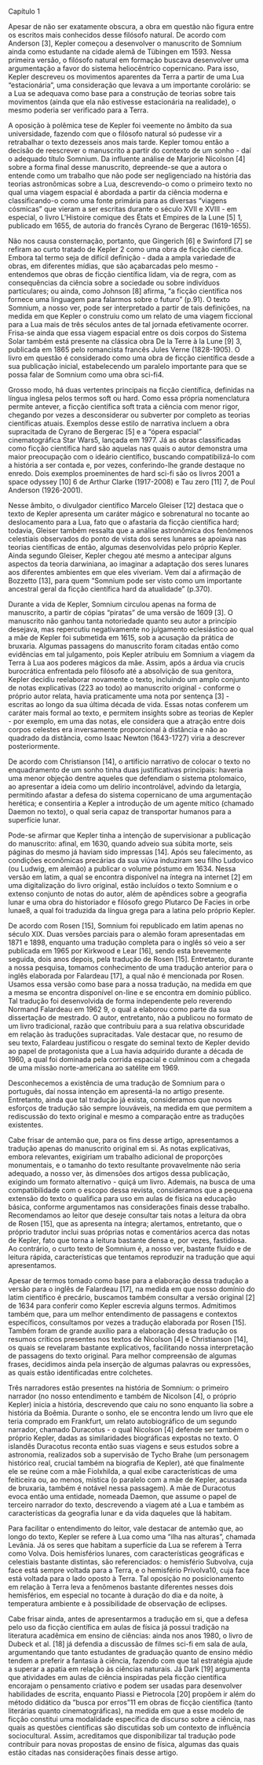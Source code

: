 Capítulo 1

Apesar de não ser exatamente obscura, a obra em questão não figura entre os escritos mais conhecidos desse filósofo natural. De acordo com Anderson [3], Kepler começou a desenvolver o manuscrito de Somnium ainda como estudante na cidade alemã de Tübingen em 1593. Nessa primeira versão, o filósofo natural em formação buscava desenvolver uma argumentação a favor do sistema heliocêntrico copernicano. Para isso, Kepler descreveu os movimentos aparentes da Terra a partir de uma Lua “estacionária”, uma consideração que levava a um importante corolário: se a Lua se adequava como base para a construção de teorias sobre tais movimentos (ainda que ela não estivesse estacionária na realidade), o mesmo poderia ser verificado para a Terra.

A oposição à polêmica tese de Kepler foi veemente no âmbito da sua universidade, fazendo com que o filósofo natural só pudesse vir a retrabalhar o texto dezesseis anos mais tarde. Kepler tomou então a decisão de reescrever o manuscrito a partir do contexto de um sonho - daí o adequado título Somnium. Da influente análise de Marjorie Nicolson [4] sobre a forma final desse manuscrito, depreende-se que a autora o entende como um trabalho que não pode ser negligenciado na história das teorias astronômicas sobre a Lua, descrevendo-o como o primeiro texto no qual uma viagem espacial é abordada a partir da ciência moderna e classificando-o como uma fonte primária para as diversas “viagens cósmicas” que vieram a ser escritas durante o século XVII e XVIII - em especial, o livro L'Histoire comique des États et Empires de la Lune [5] 1, publicado em 1655, de autoria do francês Cyrano de Bergerac (1619-1655).

Não nos causa consternação, portanto, que Gingerich [6] e Swinford [7] se refiram ao curto tratado de Kepler 2 como uma obra de ficção científica. Embora tal termo seja de difícil definição - dada a ampla variedade de obras, em diferentes mídias, que são açabarcadas pelo mesmo - entendemos que obras de ficção científica lidam, via de regra, com as consequências da ciência sobre a sociedade ou sobre indivíduos particulares; ou ainda, como Johnson [8] afirma, “a ficção científica nos fornece uma linguagem para falarmos sobre o futuro” (p.91). O texto Somnium, a nosso ver, pode ser interpretado a partir de tais definições, na medida em que Kepler o construiu como um relato de uma viagem ficcional para a Lua mais de três séculos antes de tal jornada efetivamente ocorrer. Frisa-se ainda que essa viagem espacial entre os dois corpos do Sistema Solar também está presente na clássica obra De la Terre à la Lune [9] 3, publicada em 1865 pelo romancista francês Jules Verne (1828-1905). O livro em questão é considerado como uma obra de ficção científica desde a sua publicação inicial, estabelecendo um paralelo importante para que se possa falar de Somnium como uma obra sci-fi4.

Grosso modo, há duas vertentes principais na ficção científica, definidas na língua inglesa pelos termos soft ou hard. Como essa própria nomenclatura permite antever, a ficção científica soft trata a ciência com menor rigor, chegando por vezes a desconsiderar ou subverter por completo as teorias científicas atuais. Exemplos desse estilo de narrativa incluem a obra supracitada de Cyrano de Bergerac [5] e a “ópera espacial” cinematográfica Star Wars5, lançada em 1977. Já as obras classificadas como ficção científica hard são aquelas nas quais o autor demonstra uma maior preocupação com o ideário científico, buscando compatibilizá-lo com a história a ser contada e, por vezes, conferindo-lhe grande destaque no enredo. Dois exemplos proeminentes de hard sci-fi são os livros 2001 a space odyssey [10] 6 de Arthur Clarke (1917-2008) e Tau zero [11] 7, de Poul Anderson (1926-2001).

Nesse âmbito, o divulgador científico Marcelo Gleiser [12] destaca que o texto de Kepler apresenta um caráter mágico e sobrenatural no tocante ao deslocamento para a Lua, fato que o afastaria da ficção científica hard; todavia, Gleiser também ressalta que a análise astronômica dos fenômenos celestiais observados do ponto de vista dos seres lunares se apoiava nas teorias científicas de então, algumas desenvolvidas pelo próprio Kepler. Ainda segundo Gleiser, Kepler chegou até mesmo a antecipar alguns aspectos da teoria darwiniana, ao imaginar a adaptação dos seres lunares aos diferentes ambientes em que eles viveriam. Vem daí a afirmação de Bozzetto [13], para quem “Somnium pode ser visto como um importante ancestral geral da ficção científica hard da atualidade” (p.370).

Durante a vida de Kepler, Somnium circulou apenas na forma de manuscrito, a partir de cópias “piratas” de uma versão de 1609 [3]. O manuscrito não ganhou tanta notoriedade quanto seu autor a princípio desejava, mas repercutiu negativamente no julgamento eclesiástico ao qual a mãe de Kepler foi submetida em 1615, sob a acusação da prática de bruxaria. Algumas passagens do manuscrito foram citadas então como evidências em tal julgamento, pois Kepler atribuiu em Somnium a viagem da Terra à Lua aos poderes mágicos da mãe. Assim, após a árdua via crucis burocrática enfrentada pelo filósofo até a absolvição de sua genitora, Kepler decidiu reelaborar novamente o texto, incluindo um amplo conjunto de notas explicativas (223 ao todo) ao manuscrito original - conforme o próprio autor relata, havia praticamente uma nota por sentença [3] - escritas ao longo da sua última década de vida. Essas notas conferem um caráter mais formal ao texto, e permitem insights sobre as teorias de Kepler - por exemplo, em uma das notas, ele considera que a atração entre dois corpos celestes era inversamente proporcional à distância e não ao quadrado da distância, como Isaac Newton (1643-1727) viria a descrever posteriormente.

De acordo com Christianson [14], o artifício narrativo de colocar o texto no enquadramento de um sonho tinha duas justificativas principais: haveria uma menor objeção dentre aqueles que defendiam o sistema ptolomaico, ao apresentar a ideia como um delírio incontrolável, advindo da letargia, permitindo afastar a defesa do sistema copernicano de uma argumentação herética; e consentiria a Kepler a introdução de um agente mítico (chamado Daemon no texto), o qual seria capaz de transportar humanos para a superfície lunar.

Pode-se afirmar que Kepler tinha a intenção de supervisionar a publicação do manuscrito: afinal, em 1630, quando adveio sua súbita morte, seis páginas do mesmo já haviam sido impressas [14]. Após seu falecimento, as condições econômicas precárias da sua viúva induziram seu filho Ludovico (ou Ludwig, em alemão) a publicar o volume póstumo em 1634. Nessa versão em latim, a qual se encontra disponível na íntegra na internet [2] em uma digitalização do livro original, estão incluídos o texto Somnium e o extenso conjunto de notas do autor, além de apêndices sobre a geografia lunar e uma obra do historiador e filósofo grego Plutarco De Facies in orbe lunae8, a qual foi traduzida da língua grega para a latina pelo próprio Kepler.

De acordo com Rosen [15], Somnium foi republicado em latim apenas no século XIX. Duas versões parciais para o alemão foram apresentadas em 1871 e 1898, enquanto uma tradução completa para o inglês só veio a ser publicada em 1965 por Kirkwood e Lear [16], sendo esta brevemente seguida, dois anos depois, pela tradução de Rosen [15]. Entretanto, durante a nossa pesquisa, tomamos conhecimento de uma tradução anterior para o inglês elaborada por Falardeau [17], a qual não é mencionada por Rosen. Usamos essa versão como base para a nossa tradução, na medida em que a mesma se encontra disponível on-line e se encontra em domínio público. Tal tradução foi desenvolvida de forma independente pelo reverendo Normand Falardeau em 1962 9, o qual a elaborou como parte da sua dissertação de mestrado. O autor, entretanto, não a publicou no formato de um livro tradicional, razão que contribuiu para a sua relativa obscuridade em relação às traduções supracitadas. Vale destacar que, no resumo de seu texto, Falardeau justificou o resgate do seminal texto de Kepler devido ao papel de protagonista que a Lua havia adquirido durante a década de 1960, a qual foi dominada pela corrida espacial e culminou com a chegada de uma missão norte-americana ao satélite em 1969.

Desconhecemos a existência de uma tradução de Somnium para o português, daí nossa intenção em apresentá-la no artigo presente. Entretanto, ainda que tal tradução já exista, consideramos que novos esforços de tradução são sempre louváveis, na medida em que permitem a rediscussão do texto original e mesmo a comparação entre as traduções existentes.

Cabe frisar de antemão que, para os fins desse artigo, apresentamos a tradução apenas do manuscrito original em si. As notas explicativas, embora relevantes, exigiriam um trabalho adicional de proporções monumentais, e o tamanho do texto resultante provavelmente não seria adequado, a nosso ver, às dimensões dos artigos dessa publicação, exigindo um formato alternativo - quiçá um livro. Ademais, na busca de uma compatibilidade com o escopo dessa revista, consideramos que a pequena extensão do texto o qualifica para uso em aulas de física na educação básica, conforme argumentamos nas considerações finais desse trabalho. Recomendamos ao leitor que deseje consultar tais notas a leitura da obra de Rosen [15], que as apresenta na íntegra; alertamos, entretanto, que o próprio tradutor inclui suas próprias notas e comentários acerca das notas de Kepler, fato que torna a leitura bastante densa e, por vezes, fastidiosa. Ao contrário, o curto texto de Somnium é, a nosso ver, bastante fluido e de leitura rápida, características que tentamos reproduzir na tradução que aqui apresentamos.

Apesar de termos tomado como base para a elaboração dessa tradução a versão para o inglês de Falardeau [17], na medida em que nosso domínio do latim científico é precário, buscamos também consultar a versão original [2] de 1634 para conferir como Kepler escrevia alguns termos. Admitimos também que, para um melhor entendimento de passagens e contextos específicos, consultamos por vezes a tradução elaborada por Rosen [15]. Também foram de grande auxílio para a elaboração dessa tradução os resumos críticos presentes nos textos de Nicolson [4] e Christianson [14], os quais se revelaram bastante explicativos, facilitando nossa interpretação de passagens do texto original. Para melhor compreensão de algumas frases, decidimos ainda pela inserção de algumas palavras ou expressões, as quais estão identificadas entre colchetes.

Três narradores estão presentes na história de Somnium: o primeiro narrador (no nosso entendimento e também de Nicolson [4], o próprio Kepler) inicia a história, descrevendo que caiu no sono enquanto lia sobre a história da Boêmia. Durante o sonho, ele se encontra lendo um livro que ele teria comprado em Frankfurt, um relato autobiográfico de um segundo narrador, chamado Duracotus - o qual Nicolson [4] defende ser também o próprio Kepler, dadas as similaridades biográficas expostas no texto. O islandês Duracotus reconta então suas viagens e seus estudos sobre a astronomia, realizados sob a supervisão de Tycho Brahe (um personagem histórico real, crucial também na biografia de Kepler), até que finalmente ele se reúne com a mãe Fiolxhilda, a qual exibe características de uma feiticeira ou, ao menos, mística (o paralelo com a mãe de Kepler, acusada de bruxaria, também é notável nessa passagem). A mãe de Duracotus evoca então uma entidade, nomeada Daemon, que assume o papel de terceiro narrador do texto, descrevendo a viagem até a Lua e também as características da geografia lunar e da vida daqueles que lá habitam.

Para facilitar o entendimento do leitor, vale destacar de antemão que, ao longo do texto, Kepler se refere à Lua como uma “ilha nas alturas”, chamada Levânia. Já os seres que habitam a superfície da Lua se referem à Terra como Volva. Dois hemisférios lunares, com características geográficas e celestiais bastante distintas, são referenciados: o hemisfério Subvolva, cuja face está sempre voltada para a Terra, e o hemisfério Privolva10, cuja face está voltada para o lado oposto à Terra. Tal oposição no posicionamento em relação à Terra leva a fenômenos bastante diferentes nesses dois hemisférios, em especial no tocante à duração do dia e da noite, à temperatura ambiente e à possibilidade de observação de eclipses.

Cabe frisar ainda, antes de apresentarmos a tradução em si, que a defesa pelo uso da ficção científica em aulas de física já possui tradição na literatura acadêmica em ensino de ciências: ainda nos anos 1980, o livro de Dubeck et al. [18] já defendia a discussão de filmes sci-fi em sala de aula, argumentando que tanto estudantes de graduação quanto de ensino médio tendem a preferir a fantasia à ciência, fazendo com que tal estratégia ajude a superar a apatia em relação às ciências naturais. Já Dark [19] argumenta que atividades em aulas de ciência inspiradas pela ficção científica encorajam o pensamento criativo e podem ser usadas para desenvolver habilidades de escrita, enquanto Piassi e Pietrocola [20] propõem ir além do método didático da ”busca por erros”11 em obras de ficção científica (tanto literárias quanto cinematográficas), na medida em que a esse modelo de ficção constitui uma modalidade específica de discurso sobre a ciência, nas quais as questões científicas são discutidas sob um contexto de influência sociocultural. Assim, acreditamos que disponibilizar tal tradução pode contribuir para novas propostas de ensino de física, algumas das quais estão citadas nas considerações finais desse artigo.

